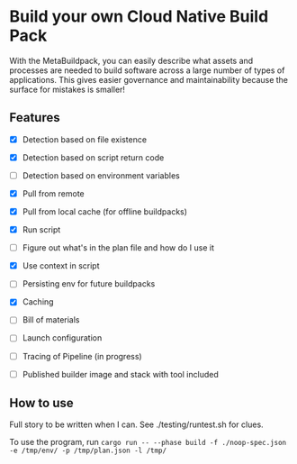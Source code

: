 # Build your own Cloud Native Build Pack

With the MetaBuildpack, you can easily describe what assets and processes are needed to build software across a large number of types of applications. This gives easier governance and maintainability because the surface for mistakes is smaller!

## Features

- [x] Detection based on file existence
- [x] Detection based on script return code
- [ ] Detection based on environment variables
- [x] Pull from remote
- [x] Pull from local cache (for offline buildpacks)
- [x] Run script
- [ ] Figure out what's in the plan file and how do I use it
- [x] Use context in script
- [ ] Persisting env for future buildpacks
- [x] Caching
- [ ] Bill of materials
- [ ] Launch configuration
- [ ] Tracing of Pipeline (in progress)
- [ ] Published builder image and stack with tool included


## How to use

Full story to be written when I can. See ./testing/runtest.sh for clues. 


To use the program, run 
`cargo run -- --phase build -f ./noop-spec.json  -e /tmp/env/ -p /tmp/plan.json -l /tmp/`